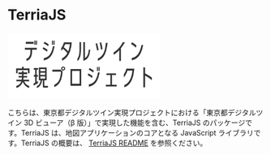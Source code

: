 # TerriaJS

<img src="hello_logo.png" alt="drawing" width="300"/>

<br>

こちらは、東京都デジタルツイン実現プロジェクトにおける「東京都デジタルツイン 3D ビューア（β 版）」で実現した機能を含む、TerriaJS のパッケージです。TerriaJS は、地図アプリケーションのコアとなる JavaScript ライブラリです。TerriaJS の概要は、 [TerriaJS README](https://github.com/TerriaJS/TerriaJS) を参照ください。
